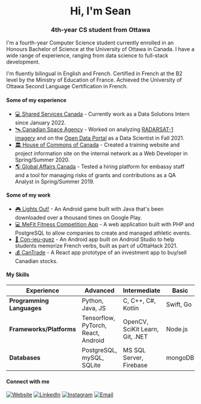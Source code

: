 <h1 align="center">Hi, I'm Sean</h1>

<h3 align="center">4th-year CS student from Ottawa </h3>

I'm a fourth-year Computer Science student currently enrolled in an Honours Bachelor of Science at the University of Ottawa in Canada. I have a wide range of experience, ranging from data science to full-stack development.

I'm fluently bilingual in English and French. Certified in French at the B2 level by the Ministry of Education of France. Achieved the University of Ottawa Second Language Certification in French.

<h4>Some of my experience</h4>

* [💻 Shared Services Canada](https://github.com/ssc-sp) - Currently work as a Data Solutions Intern since January 2022.
* [🛰️ Canadian Space Agency](https://github.com/asc-csa) - Worked on analyzing [RADARSAT-1 imagery](https://github.com/asc-csa/radarsat1-scripts) and on the [Open Data Portal](https://github.com/asc-csa/ckanext-asc-csa) as a Data Scientist in Fall 2021.
* [🏛️ House of Commons of Canada](https://www.ourcommons.ca/en) - Created a training website and project information site on the internal network as a Web Developer in Spring/Summer 2020.
* [🌎 Global Affairs Canada](https://www.international.gc.ca/global-affairs-affaires-mondiales/home-accueil.aspx?lang=eng) - Tested a hiring platform for embassy staff and a tool for managing risks of grants and contributions as a QA Analyst in Spring/Summer 2019.

<h4>Some of my work</h4>

* [🎮 Lights Out!](https://play.google.com/store/apps/details?id=app.game.lightsout) - An Android game built with Java that's been downloaded over a thousand times on Google Play.
* [💻 MeFit Fitness Competition App](https://github.com/Sean-Stilwell/competitionapp) - A web application built with PHP and PostgreSQL to allow companies to create and managed athletic events.
* [🏫 Con-jeu-guez](https://play.google.com/store/apps/details?id=app.example.conjeuguez) - An Android app built on Android Studio to help students memorize French verbs, built as part of uOttaHack 2021.
* [💰 CanTrade](https://github.com/Sean-Stilwell/SEG3525/tree/main/lab8) - A React app prototype of an investment app to buy/sell Canadian stocks.

<h4>My Skills</h4>

| Experience | Advanced | Intermediate | Basic |
| --------------- | --------------- | --------------- | ------------- |
| **Programming Languages** | Python, Java, JS | C, C++, C#, Kotlin | Swift, Go |
| **Frameworks/Platforms** | Tensorflow, PyTorch, React, Android | OpenCV, SciKit Learn, Git, .NET | Node.js |
| **Databases** | PostgreSQL, mySQL, SQLite | MS SQL Server, Firebase | mongoDB |

<h4>Connect with me</h4>

[![Website](https://img.shields.io/badge/website-8f001a.svg?style=for-the-badge&logo=internetexplorer&logoColor=white)](https://seanstilwell.ca/) [![LinkedIn](https://img.shields.io/badge/linkedin-%230077B5.svg?style=for-the-badge&logo=linkedin&logoColor=white)](https://www.linkedin.com/in/sean-stilwell/) [![Instagram](https://img.shields.io/badge/instagram-ff69b4.svg?style=for-the-badge&logo=instagram&logoColor=white)](https://www.instagram.com/theseanstilwell/) [![Email](https://img.shields.io/badge/email-ea4335.svg?style=for-the-badge&logo=mail.ru&logoColor=white)](mailto:sean@seanstilwell.ca)
